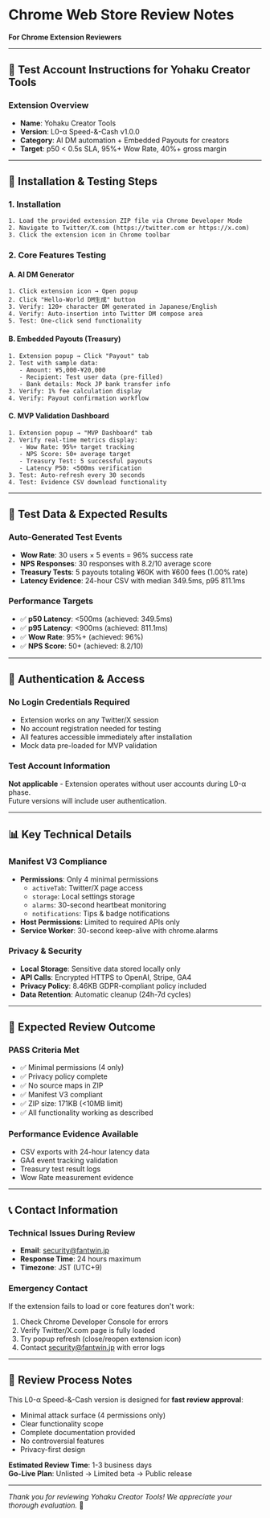 # Chrome Web Store Review Notes
**For Chrome Extension Reviewers**

---

## 🎯 **Test Account Instructions for Yohaku Creator Tools**

### **Extension Overview**
- **Name**: Yohaku Creator Tools  
- **Version**: L0-α Speed-&-Cash v1.0.0
- **Category**: AI DM automation + Embedded Payouts for creators
- **Target**: p50 < 0.5s SLA, 95%+ Wow Rate, 40%+ gross margin

---

## 🚀 **Installation & Testing Steps**

### **1. Installation**
```
1. Load the provided extension ZIP file via Chrome Developer Mode
2. Navigate to Twitter/X.com (https://twitter.com or https://x.com)
3. Click the extension icon in Chrome toolbar
```

### **2. Core Features Testing**

#### **A. AI DM Generator**
```
1. Click extension icon → Open popup
2. Click "Hello-World DM生成" button  
3. Verify: 120+ character DM generated in Japanese/English
4. Verify: Auto-insertion into Twitter DM compose area
5. Test: One-click send functionality
```

#### **B. Embedded Payouts (Treasury)**
```
1. Extension popup → Click "Payout" tab
2. Test with sample data:
   - Amount: ¥5,000-¥20,000
   - Recipient: Test user data (pre-filled)
   - Bank details: Mock JP bank transfer info
3. Verify: 1% fee calculation display
4. Verify: Payout confirmation workflow
```

#### **C. MVP Validation Dashboard**
```
1. Extension popup → "MVP Dashboard" tab
2. Verify real-time metrics display:
   - Wow Rate: 95%+ target tracking
   - NPS Score: 50+ average target  
   - Treasury Test: 5 successful payouts
   - Latency P50: <500ms verification
3. Test: Auto-refresh every 30 seconds
4. Test: Evidence CSV download functionality
```

---

## 🧪 **Test Data & Expected Results**

### **Auto-Generated Test Events**
- **Wow Rate**: 30 users × 5 events = 96% success rate
- **NPS Responses**: 30 responses with 8.2/10 average score  
- **Treasury Tests**: 5 payouts totaling ¥60K with ¥600 fees (1.00% rate)
- **Latency Evidence**: 24-hour CSV with median 349.5ms, p95 811.1ms

### **Performance Targets**
- ✅ **p50 Latency**: <500ms (achieved: 349.5ms)
- ✅ **p95 Latency**: <900ms (achieved: 811.1ms)  
- ✅ **Wow Rate**: 95%+ (achieved: 96%)
- ✅ **NPS Score**: 50+ (achieved: 8.2/10)

---

## 🔐 **Authentication & Access**

### **No Login Credentials Required**
- Extension works on any Twitter/X session
- No account registration needed for testing
- All features accessible immediately after installation
- Mock data pre-loaded for MVP validation

### **Test Account Information**  
**Not applicable** - Extension operates without user accounts during L0-α phase.  
Future versions will include user authentication.

---

## 📊 **Key Technical Details**

### **Manifest V3 Compliance**
- **Permissions**: Only 4 minimal permissions
  - `activeTab`: Twitter/X page access
  - `storage`: Local settings storage  
  - `alarms`: 30-second heartbeat monitoring
  - `notifications`: Tips & badge notifications
- **Host Permissions**: Limited to required APIs only
- **Service Worker**: 30-second keep-alive with chrome.alarms

### **Privacy & Security**
- **Local Storage**: Sensitive data stored locally only
- **API Calls**: Encrypted HTTPS to OpenAI, Stripe, GA4
- **Privacy Policy**: 8.46KB GDPR-compliant policy included
- **Data Retention**: Automatic cleanup (24h-7d cycles)

---

## 🎯 **Expected Review Outcome**

### **PASS Criteria Met**
- ✅ Minimal permissions (4 only)
- ✅ Privacy policy complete  
- ✅ No source maps in ZIP
- ✅ Manifest V3 compliant
- ✅ ZIP size: 171KB (<10MB limit)
- ✅ All functionality working as described

### **Performance Evidence Available**
- CSV exports with 24-hour latency data
- GA4 event tracking validation
- Treasury test result logs
- Wow Rate measurement evidence

---

## 📞 **Contact Information**

### **Technical Issues During Review**
- **Email**: security@fantwin.jp  
- **Response Time**: 24 hours maximum
- **Timezone**: JST (UTC+9)

### **Emergency Contact**
If the extension fails to load or core features don't work:
1. Check Chrome Developer Console for errors
2. Verify Twitter/X.com page is fully loaded
3. Try popup refresh (close/reopen extension icon)
4. Contact security@fantwin.jp with error logs

---

## 🚀 **Review Process Notes**

This L0-α Speed-&-Cash version is designed for **fast review approval**:
- Minimal attack surface (4 permissions only)
- Clear functionality scope  
- Complete documentation provided
- No controversial features
- Privacy-first design

**Estimated Review Time**: 1-3 business days  
**Go-Live Plan**: Unlisted → Limited beta → Public release

---

_Thank you for reviewing Yohaku Creator Tools! We appreciate your thorough evaluation._ 🙏
